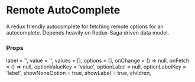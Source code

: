 # Remote AutoComplete
A redux friendly autocomplete for fetching remote options for an autocomplete. Depends heavily on Redux-Saga driven data model.

### Props
label = '',
value = '',
values = [],
options = [],
onChange = () => null,
onFetch = () => null,
optionValueKey = 'value',
optionLabel = null,
optionLabelKey = 'label',
showNoneOption = true,
showLabel = true,
children,
